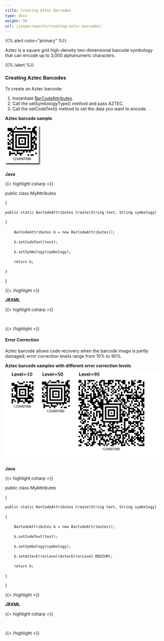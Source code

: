 ```yaml
---
title: Creating Aztec Barcodes
type: docs
weight: 50
url: /jasperreports/creating-aztec-barcodes/
---
```


{{% alert color="primary" %}} 

Aztec is a square grid high-density two-dimensional barcode symbology that can encode up to 3,000 alphanumeric characters. 

{{% /alert %}} 
### **Creating Aztec Barcodes**
To create an Aztec barcode:

1. Instantiate [BarCodeAttributes]().
1. Call the setSymbologyType() method and pass AZTEC.
1. Call the setCodeText() method to set the data you want to encode.

**Aztec barcode sample** 

![todo:image_alt_text](creating-aztec-barcodes_1.png)

**Java**

{{< highlight csharp >}}

 public class MyAttributes

{

    public static BarCodeAttributes Create(String text, String symbology)

    {

        BarCodeAttributes b = new BarCodeAttributes();

        b.setCodeText(text);

        b.setSymbology(symbology);

        return b;

    }

}



{{< /highlight >}}

**JRXML**

{{< highlight csharp >}}

 <image hAlign="Center">

<reportElement x="0" y="600"  width="500" height="250" />

<imageExpression class="net.sf.jasperreports.engine.JRRenderable">

   <![CDATA[new com.aspose.barcode.jr.BarCodeRenderer(MyAttributes.Create(

      "1234567890", "AZTEC")

   )]]>

</imageExpression>

</image>



{{< /highlight >}}
#### **Error Correction**
Aztec barcode allows code recovery when the barcode image is partly damaged; error correction levels range from 10% to 90%.

**Aztec barcode samples with different error correction levels** 

![todo:image_alt_text](creating-aztec-barcodes_2.png)

**Java**

{{< highlight csharp >}}

 public class MyAttributes

{

    public static BarCodeAttributes Create(String text, String symbology)

    {

        BarCodeAttributes b = new BarCodeAttributes();

        b.setCodeText(text);

        b.setSymbology(symbology);

        b.setAztecErrorLevel(AztecErrorLevel.MEDIUM);

        return b;

    }

}



{{< /highlight >}}

**JRXML**

{{< highlight csharp >}}

 <image hAlign="Center">

<reportElement x="0" y="600"  width="500" height="250" />

<imageExpression class="net.sf.jasperreports.engine.JRRenderable">

   <![CDATA[new com.aspose.barcode.jr.BarCodeRenderer(MyAttributes.Create(

      "1234567890", "AZTEC")

   )]]>

</imageExpression>

</image>



{{< /highlight >}}
